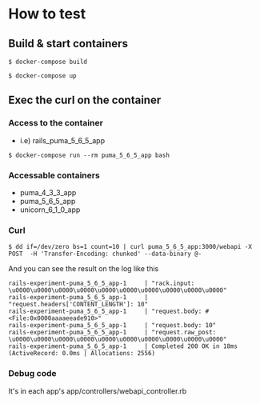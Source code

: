 # How to test


## Build & start containers

```
$ docker-compose build
```

```
$ docker-compose up
```

## Exec the curl on the container


### Access to the container

* i.e) rails_puma_5_6_5_app

```
$ docker-compose run --rm puma_5_6_5_app bash
```

### Accessable containers

* puma_4_3_3_app
* puma_5_6_5_app
* unicorn_6_1_0_app

### Curl

```
$ dd if=/dev/zero bs=1 count=10 | curl puma_5_6_5_app:3000/webapi -X POST  -H 'Transfer-Encoding: chunked' --data-binary @-
```

And you can see the result on the log like this

```
rails-experiment-puma_5_6_5_app-1     | "rack.input: \u0000\u0000\u0000\u0000\u0000\u0000\u0000\u0000\u0000\u0000"
rails-experiment-puma_5_6_5_app-1     | "request.headers['CONTENT_LENGTH']: 10"
rails-experiment-puma_5_6_5_app-1     | "request.body: #<File:0x0000aaaaeeade910>"
rails-experiment-puma_5_6_5_app-1     | "request.body: 10"
rails-experiment-puma_5_6_5_app-1     | "request.raw_post: \u0000\u0000\u0000\u0000\u0000\u0000\u0000\u0000\u0000\u0000"
rails-experiment-puma_5_6_5_app-1     | Completed 200 OK in 18ms (ActiveRecord: 0.0ms | Allocations: 2556)
```


### Debug code
It's in each app's app/controllers/webapi_controller.rb
